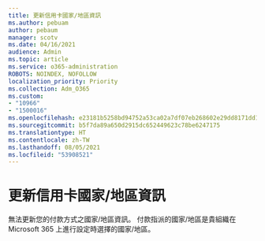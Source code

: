 ```yaml
---
title: 更新信用卡國家/地區資訊
ms.author: pebuam
author: pebaum
manager: scotv
ms.date: 04/16/2021
audience: Admin
ms.topic: article
ms.service: o365-administration
ROBOTS: NOINDEX, NOFOLLOW
localization_priority: Priority
ms.collection: Adm_O365
ms.custom:
- "10966"
- "1500016"
ms.openlocfilehash: e23181b5258bd94752a53ca02a7df07eb268602e29dd8171dd1a04f58a45b75f
ms.sourcegitcommit: b5f7da89a650d2915dc652449623c78be6247175
ms.translationtype: HT
ms.contentlocale: zh-TW
ms.lasthandoff: 08/05/2021
ms.locfileid: "53908521"
---
```

# <a name="update-credit-card-country-information"></a>更新信用卡國家/地區資訊

無法更新您的付款方式之國家/地區資訊。 付款指派的國家/地區是貴組織在 Microsoft 365 上進行設定時選擇的國家/地區。 